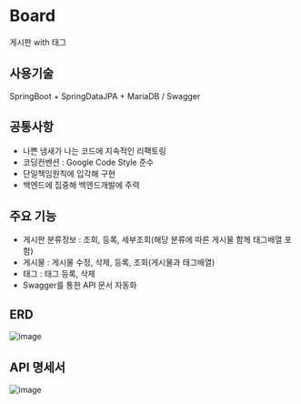 # Board
게시판 with 태그

## 사용기술
SpringBoot + SpringDataJPA + MariaDB / Swagger

## 공통사항
- 나쁜 냄새가 나는 코드에 지속적인 리팩토링
- 코딩컨벤션 : Google Code Style 준수
- 단일책임원칙에 입각해 구현
- 백엔드에 집중해 백엔드개발에 주력

## 주요 기능
- 게시판 분류정보 : 조회, 등록, 세부조회(해당 분류에 따른 게시물 함께 태그배열 포함)
- 게시물 : 게시물 수정, 삭제, 등록, 조회(게시물과 태그배열)
- 태그 : 태그 등록, 삭제
- Swagger를 통한 API 문서 자동화

## ERD
![image](https://github.com/orthh/Board/assets/107793363/1d2d6a82-305c-44d2-a7c2-9214769ad725)


## API 명세서
![image](https://github.com/orthh/Board/assets/107793363/b6512926-8051-457d-ba70-629d6ee7a0ac)


